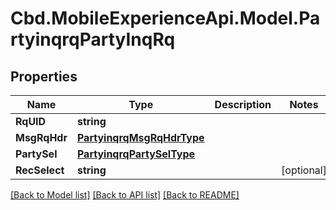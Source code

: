 # Cbd.MobileExperienceApi.Model.PartyinqrqPartyInqRq

## Properties

Name | Type | Description | Notes
------------ | ------------- | ------------- | -------------
**RqUID** | **string** |  | 
**MsgRqHdr** | [**PartyinqrqMsgRqHdrType**](PartyinqrqMsgRqHdrType.md) |  | 
**PartySel** | [**PartyinqrqPartySelType**](PartyinqrqPartySelType.md) |  | 
**RecSelect** | **string** |  | [optional] 

[[Back to Model list]](../README.md#documentation-for-models) [[Back to API list]](../README.md#documentation-for-api-endpoints) [[Back to README]](../README.md)

